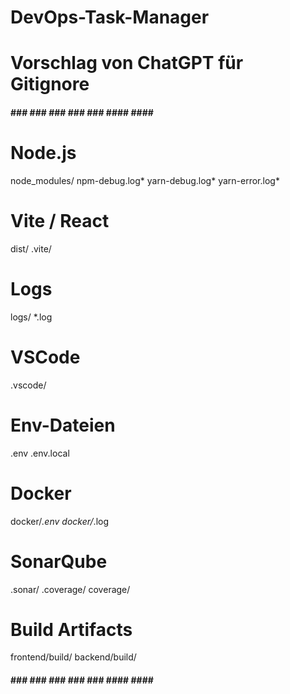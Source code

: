 # DevOps-Task-Manager

# Vorschlag von ChatGPT für Gitignore
#### ### ### ### ### ### #### #### ###

# Node.js
node_modules/
npm-debug.log*
yarn-debug.log*
yarn-error.log*

# Vite / React
dist/
.vite/

# Logs
logs/
*.log

# VSCode
.vscode/

# Env-Dateien
.env
.env.local

# Docker
docker/*.env
docker/*.log

# SonarQube
.sonar/
.coverage/
coverage/

# Build Artifacts
frontend/build/
backend/build/

#### ### ### ### ### ### #### #### ###